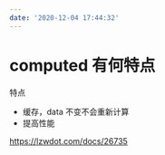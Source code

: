 ```yaml
---
date: '2020-12-04 17:44:32'
---
```


# computed 有何特点

特点

- 缓存，data 不变不会重新计算
- 提高性能

https://lzwdot.com/docs/26735
